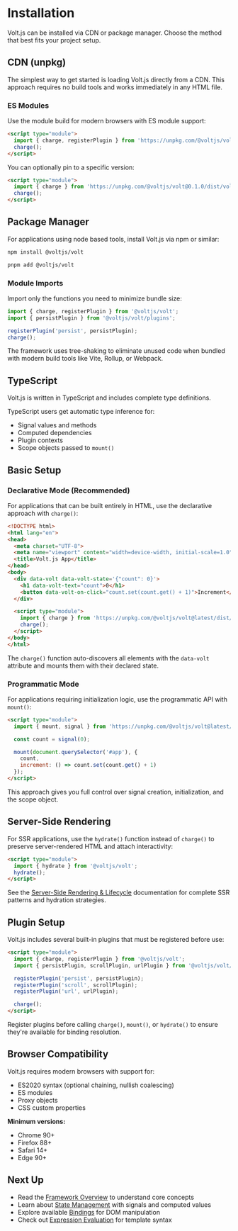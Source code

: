 # Installation

<!-- TODO: Figure out actual project path @voltjs/volt -->

Volt.js can be installed via CDN or package manager. Choose the method that best fits your project setup.

## CDN (unpkg)

The simplest way to get started is loading Volt.js directly from a CDN. This approach requires no build tools and works immediately in any HTML file.

### ES Modules

Use the module build for modern browsers with ES module support:

```html
<script type="module">
  import { charge, registerPlugin } from 'https://unpkg.com/@voltjs/volt@latest/dist/volt.js';
  charge();
</script>
```

You can optionally pin to a specific version:

```html
<script type="module">
  import { charge } from 'https://unpkg.com/@voltjs/volt@0.1.0/dist/volt.js';
  charge();
</script>
```

## Package Manager

For applications using node based tools, install Volt.js via npm or similar:

```bash
npm install @voltjs/volt
```

```bash
pnpm add @voltjs/volt
```

### Module Imports

Import only the functions you need to minimize bundle size:

```js
import { charge, registerPlugin } from '@voltjs/volt';
import { persistPlugin } from '@voltjs/volt/plugins';

registerPlugin('persist', persistPlugin);
charge();
```

The framework uses tree-shaking to eliminate unused code when bundled with modern build tools like Vite, Rollup, or Webpack.

## TypeScript

Volt.js is written in TypeScript and includes complete type definitions.

TypeScript users get automatic type inference for:

- Signal values and methods
- Computed dependencies
- Plugin contexts
- Scope objects passed to `mount()`

## Basic Setup

### Declarative Mode (Recommended)

For applications that can be built entirely in HTML, use the declarative approach with `charge()`:

```html
<!DOCTYPE html>
<html lang="en">
<head>
  <meta charset="UTF-8">
  <meta name="viewport" content="width=device-width, initial-scale=1.0">
  <title>Volt.js App</title>
</head>
<body>
  <div data-volt data-volt-state='{"count": 0}'>
    <h1 data-volt-text="count">0</h1>
    <button data-volt-on-click="count.set(count.get() + 1)">Increment</button>
  </div>

  <script type="module">
    import { charge } from 'https://unpkg.com/@voltjs/volt@latest/dist/volt.js';
    charge();
  </script>
</body>
</html>
```

The `charge()` function auto-discovers all elements with the `data-volt` attribute and mounts them with their declared state.

### Programmatic Mode

For applications requiring initialization logic, use the programmatic API with `mount()`:

```html
<script type="module">
  import { mount, signal } from 'https://unpkg.com/@voltjs/volt@latest/dist/volt.js';

  const count = signal(0);

  mount(document.querySelector('#app'), {
    count,
    increment: () => count.set(count.get() + 1)
  });
</script>
```

This approach gives you full control over signal creation, initialization, and the scope object.

## Server-Side Rendering

For SSR applications, use the `hydrate()` function instead of `charge()` to preserve server-rendered HTML and attach interactivity:

```html
<script type="module">
  import { hydrate } from '@voltjs/volt';
  hydrate();
</script>
```

See the [Server-Side Rendering & Lifecycle](./lifecycle) documentation for complete SSR patterns and hydration strategies.

## Plugin Setup

Volt.js includes several built-in plugins that must be registered before use:

```html
<script type="module">
  import { charge, registerPlugin } from '@voltjs/volt';
  import { persistPlugin, scrollPlugin, urlPlugin } from '@voltjs/volt/plugins';

  registerPlugin('persist', persistPlugin);
  registerPlugin('scroll', scrollPlugin);
  registerPlugin('url', urlPlugin);

  charge();
</script>
```

Register plugins before calling `charge()`, `mount()`, or `hydrate()` to ensure they're available for binding resolution.

## Browser Compatibility

Volt.js requires modern browsers with support for:

- ES2020 syntax (optional chaining, nullish coalescing)
- ES modules
- Proxy objects
- CSS custom properties

**Minimum versions:**

- Chrome 90+
- Firefox 88+
- Safari 14+
- Edge 90+

## Next Up

- Read the [Framework Overview](./overview) to understand core concepts
- Learn about [State Management](./state) with signals and computed values
- Explore available [Bindings](./bindings) for DOM manipulation
- Check out [Expression Evaluation](./expressions) for template syntax
